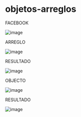 # objetos-arreglos

FACEBOOK

![image](https://github.com/user-attachments/assets/1552901a-03ec-4b41-802e-723e2f30a81a)

ARREGLO

![image](https://github.com/user-attachments/assets/406ec2f7-92d2-4717-9a59-f81b975a94bd)

RESULTADO

![image](https://github.com/user-attachments/assets/1e49b260-82c2-477e-b963-fce922bb8293)

OBJECTO

![image](https://github.com/user-attachments/assets/07383e68-b54d-4fc8-ba34-56a07e29370c)

RESULTADO

![image](https://github.com/user-attachments/assets/8bbe4adb-2b34-4642-bdf5-2e0614ccb6cc)
